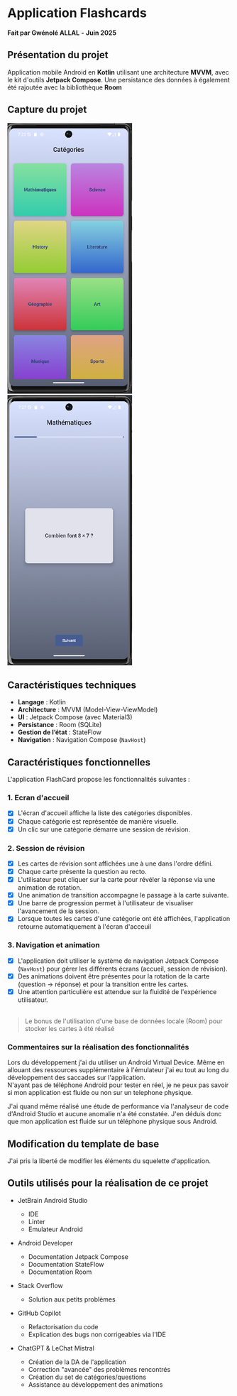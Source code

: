 # Application Flashcards
**Fait par Gwénolé ALLAL** **-** **Juin 2025**

## Présentation du projet
Application mobile Android en **Kotlin** utilisant une architecture **MVVM**, avec le kit d'outils **Jetpack Compose**. Une persistance des données à également été rajoutée avec la bibliothèque **Room**

## Capture du projet

![Capture d'écran du menu des catégories](./ressources/category_screen.png)
![Capture d'écran du menu des questions](./ressources/question_screen.png)

## Caractéristiques techniques
- **Langage** : Kotlin
- **Architecture** : MVVM (Model-View-ViewModel)
- **UI** : Jetpack Compose (avec Material3)
- **Persistance** : Room (SQLite)
- **Gestion de l’état** : StateFlow
- **Navigation** : Navigation Compose (`NavHost`)

## Caractéristiques fonctionnelles

L'application FlashCard propose les fonctionnalités suivantes : 

### 1. Ecran d'accueil

- [x] L'écran d'accueil affiche la liste des catégories disponibles.
- [x] Chaque catégorie est représentée de manière visuelle.
- [x] Un clic sur une catégorie démarre une session de révision.

### 2. Session de révision

- [x] Les cartes de révision sont affichées une à une dans l'ordre défini.
- [x] Chaque carte présente la question au recto.
- [x] L'utilisateur peut cliquer sur la carte pour révéler la réponse via une animation de rotation.
- [x] Une animation de transition accompagne le passage à la carte suivante.
- [x] Une barre de progression permet à l'utilisateur de visualiser l'avancement de la session.
- [x] Lorsque toutes les cartes d'une catégorie ont été affichées, l'application retourne automatiquement à l'écran d'acceuil

### 3. Navigation et animation

- [x] L'application doit utiliser le système de navigation Jetpack Compose (`NavHost`) pour gérer les différents écrans (accueil, session de révision).
- [x] Des animations doivent être présentes pour la rotation de la carte (question -> réponse) et pour la transition entre les cartes.
- [x] Une attention particulière est attendue sur la fluidité de l'expérience utilisateur.
<br><br>
> Le bonus de l'utilisation d'une base de données locale (Room) pour stocker les cartes à été réalisé

### Commentaires sur la réalisation des fonctionnalités

Lors du développement j'ai du utiliser un Android Virtual Device. Même en allouant des ressources supplémentaire à l'émulateur j'ai eu tout au long du développement des saccades sur l'application. <br>N'ayant pas de téléphone Android pour tester en réel, je ne peux pas savoir si mon application est fluide ou non sur un telephone physique.

J'ai quand même réalisé une étude de performance via l'analyseur de code d'Android Studio et aucune anomalie n'a été constatée. J'en déduis donc que mon application est fluide sur un téléphone physique sous Android.

## Modification du template de base

J'ai pris la liberté de modifier les éléments du squelette d'application.

## Outils utilisés pour la réalisation de ce projet 

- JetBrain Android Studio
    - IDE
    - Linter
    - Emulateur Android

- Android Developer
    - Documentation Jetpack Compose
    - Documentation StateFlow
    - Documentation Room

- Stack Overflow
    - Solution aux petits problèmes

- GitHub Copilot
    - Refactorisation du code
    - Explication des bugs non corrigeables via l'IDE

- ChatGPT & LeChat Mistral
    - Création de la DA de l'application
    - Correction "avancée" des problèmes rencontrés
    - Création du set de catégories/questions
    - Assistance au développement des animations
